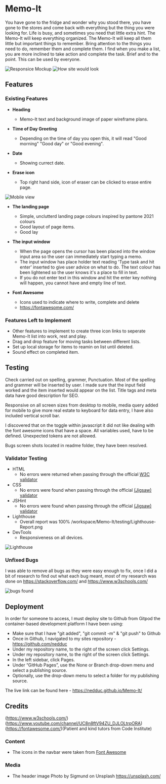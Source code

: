 # Memo-It

You have gone to the fridge and wonder why you stood there, you have gone to the stores and come back with everything but the thing you were looking for. Life is busy, and sometimes you need that little extra hint. The Memo-It will keep everything organized.  The Memo-It will keep all them little but important things to remember. Bring attention to the things you need to do, remember them and complete them. I find when you make a list, you are more inclined to take action and complete the task. Brief and to the point. This can be used by everyone. 

![Responsice Mockup](https://nedduc.github.io/Memo-It/)
![How site would look](assets/images/readme/amiresponsive.png)

## Features 

### Existing Features

- __Heading__

  - Memo-It text and background image of paper wireframe plans.

- __Time of Day Greeting__

  - Depending on the time of day you open this, it will read "Good morning" "Good day" or "Good evening".

- __Date__

  - Showing currect date.

- __Erase icon__

  - Top right hand side, icon of eraser can be clicked to erase entire page.


![Mobile view](assets/images/readme/mobile.png)

- __The landing page__

  - Simple, unclutterd landing page colours inspired by pantone 2021 colours
  - Good layout of page items.
  - Good lay

- __The input window__ 

  - When the page opens the cursor has been placed into the window input area so the user can immediately start typing a memo. 
  - The input window has place holder text reading 'Type task and hit enter' inserted to give user advice on what to do. The text colour has been lightened so the user knows it's a place to fill in text. 
  - If you do not enter text in this window and hit the enter key nothing will happen, you cannot have and empty line of text.

- __Font Awesome__

  - Icons used to indicate where to write, complete and delete
  - https://fontawesome.com/

### Features Left to Implement

- Other features to implement to create three icon links to seperate Memo-It list into work, rest and play.
- Drag and drop feature for moving tasks between different lists.
- Set up local storage for items to reamin on list until deleted.
- Sound effect on completed item.

## Testing 

Check carried out on spelling, grammer, Punctuation. Most of the spelling and grammer will be inserted by user. I made sure that the input field worked and the item inserted would appear on the list. Title tags and meta data have good description for SEO.

Responsive on all screen sizes from desktop to mobile, media query added for mobile to give more real estate to keyboard for data entry, I have also included vertical scroll bar.

I discovered that on the toggle within javascript it did not like dealing with the font awesome icons that have a space. All variables used, have to be defined. Unexpected tokens are not allowed.

Bugs screen shots located in readme folder, they have been resolved. 


### Validator Testing 

- HTML
  - No errors were returned when passing through the official [W3C validator](https://validator.w3.org/)
- CSS
  - No errors were found when passing through the official [(Jigsaw) validator](https://jigsaw.w3.org/css-validator/)
- JSHint
  - No errors were found when passing through the official [(Jigsaw) validator](https://jshint.com/)
- Lighthouse
  - Overall report was 100%  /workspace/Memo-It/testing/Lighthouse-Report.png
- DevTools
  - Responsiveness on all devices.


![Lighthouse](testing/Lighthouse-Report.png) 

### Unfixed Bugs
I was able to remove all bugs as they were easy enough to fix, once I did a bit of research to find out what each bug meant, most of my research was done on https://stackoverflow.com/ and https://www.w3schools.com/

![bugs found](assets/images/readme/bug3.png) 

## Deployment

In order for someone to access, I must deploy site to Github from Gitpod the container-based development platform I have been using: 
  - Make sure that I have "git added", "git commit -m" & "git push" to Github
  - Once in Github, I navigated to my sites repository - https://github.com/nedduc
  - Under my repository name, to the right of the screen click  Settings.
  - Under my repository name, to the right of the screen click Settings.
  - In the left sidebar, click Pages.
  - Under “GitHub Pages”, use the None or Branch drop-down menu and select a publishing source.
  - Optionally, use the drop-down menu to select a folder for my publishing source. 

The live link can be found here - https://nedduc.github.io/Memo-It/

## Credits 
(https://www.w3schools.com/)(https://www.youtube.com/channel/UC8n8ftV94ZU_DJLOLtrpORA)
(https://fontawesome.com/)(Patient and kind tutors from Code Institute)

### Content 

- The icons in the navbar were taken from [Font Awesome](https://fontawesome.com/)

### Media

- The header image Photo by Sigmund on Unsplash https://unsplash.com/
